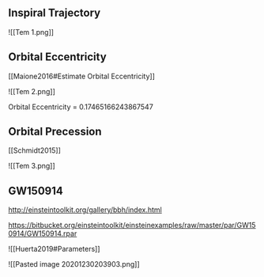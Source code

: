 ## Inspiral Trajectory

![[Tem 1.png]]

## Orbital Eccentricity

[[Maione2016#Estimate Orbital Eccentricity]]

![[Tem 2.png]]

Orbital Eccentricity = 0.17465166243867547

## Orbital Precession

[[Schmidt2015]]

![[Tem 3.png]]

## GW150914

http://einsteintoolkit.org/gallery/bbh/index.html

https://bitbucket.org/einsteintoolkit/einsteinexamples/raw/master/par/GW150914/GW150914.rpar

![[Huerta2019#Parameters]]

![[Pasted image 20201230203903.png]]